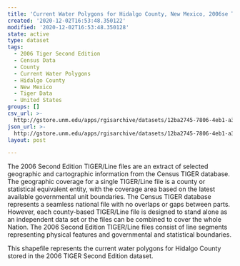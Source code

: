 ```yaml
---
title: 'Current Water Polygons for Hidalgo County, New Mexico, 2006se TIGER'
created: '2020-12-02T16:53:48.350122'
modified: '2020-12-02T16:53:48.350128'
state: active
type: dataset
tags:
  - 2006 Tiger Second Edition
  - Census Data
  - County
  - Current Water Polygons
  - Hidalgo County
  - New Mexico
  - Tiger Data
  - United States
groups: []
csv_url: >-
  http://gstore.unm.edu/apps/rgisarchive/datasets/12ba2745-7806-4eb1-a3bb-c72c9421c040/tgr2006se_hida_wat.derived.csv
json_url: >-
  http://gstore.unm.edu/apps/rgisarchive/datasets/12ba2745-7806-4eb1-a3bb-c72c9421c040/tgr2006se_hida_wat.derived.json
layout: post

---
```

The 2006 Second Edition TIGER/Line files are an extract of selected geographic and cartographic information from the Census TIGER database.  The geographic coverage for a single TIGER/Line file is a county or statistical equivalent entity, with the coverage area based on the latest available governmental unit boundaries. The Census TIGER database represents a seamless national file with no overlaps or gaps between parts.  However, each county-based TIGER/Line file is designed to stand alone as an independent data set or the files can be combined to cover the whole Nation.  The 2006 Second Edition  TIGER/Line files consist of line segments representing physical features and governmental and statistical boundaries.  

This shapefile represents the current water polygons for Hidalgo County stored in the 2006 TIGER Second Edition dataset.

